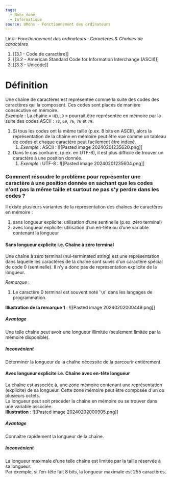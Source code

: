 ```yaml
---
tags:
  - Note_done
  - Informatique
source: UMons - Fonctionnement des ordinateurs
---
```


Link :
_Fonctionnement des ordinateurs : Caractères & Chaînes de caractères_
1. [[3.1 - Code de caractère]]
2. [[3.2 - American Standard Code for Information Interchange (ASCII)]]
3. [[3.3 - Unicode]]

# Définition
Une chaîne de caractères est représentée comme la suite des codes des caractères qui la composent. Ces codes sont placés de manière consécutive en mémoire. 
\
_Exemple_ : 
La chaîne « `HELLO` » pourrait être représentée en mémoire par la suite des codes ASCII : `72`, `69`, `76`, `76` et `79`.

1. Si tous les codes ont la même taille (p.ex. 8 bits en ASCII), alors la représentation de la chaîne en mémoire peut être vue comme un tableau de codes et chaque caractère peut facilement être indexé.
	1. _Exemple_ : ASCII : ![[Pasted image 20240201235620.png]]
2. Dans le cas contraire, (p.ex. en UTF-8), il est plus difficile de trouver un caractère à une position donnée.
	1. _Exemple_ : UTF-8 : ![[Pasted image 20240201235604.png]]

### Comment résoudre le problème pour représenter une caractère à une position donnée en sachant que les codes n'ont pas la même taille et surtout ne pas s'y perdre dans les codes ?
Il existe plusieurs variantes de la représentation des chaînes de caractères en mémoire :
1. sans longueur explicite: utilisation d’une sentinelle (p.ex. zéro terminal)
2. avec longueur explicite: utilisation d’un en-tête ou d’une variable contenant la longueur

#### Sans longueur explicite i.e. Chaîne à zéro terminal
Une chaîne à zéro terminal (nul-terminated string) est une représentation dans laquelle les caractères de la chaîne sont suivis d'un caractère spécial de code 0 (sentinelle). Il n’y a donc pas de représentation explicite de la longueur.  

_Remarque_ :
1. Le caractère 0 terminal est souvent noté '`\0`' dans les langages de programmation.

**Illustration de la remarque 1** : ![[Pasted image 20240202000449.png]]
##### Avantage 
Une telle chaîne peut avoir une longueur illimitée (seulement limitée par la mémoire disponible).

##### Inconvénient
Déterminer la longueur de la chaîne nécessite de la parcourir entièrement.

#### Avec longueur explicite i.e. Chaîne avec en-tête longueur
La chaîne est associée à, une zone mémoire contenant une représentation (explicite) de sa longueur. Cette zone mémoire peut être composée d'un ou plusieurs octets.
\
La longueur peut soit précéder la chaîne en mémoire ou se trouver dans une variable associée.
\
**Illustration** : ![[Pasted image 20240202000905.png]]
##### Avantage
Connaître rapidement la longueur de la chaîne.

##### Inconvénient
La longueur maximale d'une telle chaîne est limitée par la taille réservée à sa longueur. 
\
Par exemple, si l’en-tête fait 8 bits, la longueur maximale est 255 caractères.